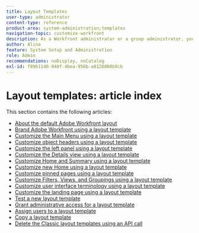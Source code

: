 ```yaml
---
title: Layout Templates
user-type: administrator
content-type: reference
product-area: system-administration;templates
navigation-topic: customize-workfront
description: As a Workfront administrator or a group administrator, you can create and modify layout templates to customize the elements of the Workfront interface for your users.
author: Alina
feature: System Setup and Administration
role: Admin
recommendations: noDisplay, noCatalog
exl-id: f8961140-948f-4bea-956b-a8126008b8cb
---
```

# Layout templates: article index

<!-- Audited: 2/2024 -->

This section contains the following articles:

* [About the default Adobe Workfront layout](../../../administration-and-setup/customize-workfront/use-layout-templates/about-the-default-wf-layout.md)
* [Brand Adobe Workfront using a layout template](../../../administration-and-setup/customize-workfront/use-layout-templates/brand-wf-using-a-layout-template.md) 
* [Customize the Main Menu using a layout template](../../../administration-and-setup/customize-workfront/use-layout-templates/customize-main-menu.md)
* [Customize object headers using a layout template](../../customize-workfront/use-layout-templates/customize-object-headers.md) 
* [Customize the left panel using a layout template](../../../administration-and-setup/customize-workfront/use-layout-templates/customize-left-panel.md) 
* [Customize the Details view using a layout template](../../../administration-and-setup/customize-workfront/use-layout-templates/customize-details-view-layout-template.md) 
* [Customize Home and Summary using a layout template](../../../administration-and-setup/customize-workfront/use-layout-templates/customize-home-summary-layout-template.md)
* [Customize new Home using a layout template](../../../administration-and-setup/customize-workfront/use-layout-templates/customize-new-home-layout-template.md) 
* [Customize pinned pages using a layout template](../../../administration-and-setup/customize-workfront/use-layout-templates/customize-pinned-pages.md) 
* [Customize Filters, Views, and Groupings using a layout template](../../../administration-and-setup/customize-workfront/use-layout-templates/customize-fvg-list-controls-layout-template.md) 
* [Customize user interface terminology using a layout template](../../../administration-and-setup/customize-workfront/use-layout-templates/customize-terminology.md) 
* [Customize the landing page using a layout template](../../../administration-and-setup/customize-workfront/use-layout-templates/customize-landing-page.md) 
* [Test a new layout template](../../../administration-and-setup/customize-workfront/use-layout-templates/test-a-layout-template.md) 
* [Grant administrative access for a layout template](../../../administration-and-setup/customize-workfront/use-layout-templates/grant-admin-access-layout-template.md) 
* [Assign users to a layout template](../../../administration-and-setup/customize-workfront/use-layout-templates/assign-users-to-layout-template.md) 
* [Copy a layout template](../../../administration-and-setup/customize-workfront/use-layout-templates/copy-a-layout-template.md)
* [Delete the Classic layout templates using an API call](../../../administration-and-setup/customize-workfront/use-layout-templates/delete-classic-layout-templates.md)
